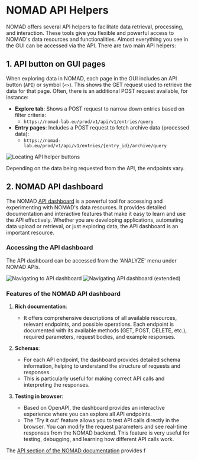 # NOMAD API Helpers

NOMAD offers several API helpers to facilitate data retrieval, processing, and interaction. These tools give you flexible and powerful access to NOMAD's data resources and functionalities. Almost everything you see in the GUI can be accessed via the API. There are two main API helpers:


## 1. API button on GUI pages

When exploring data in NOMAD, each page in the GUI includes an API button (`API`) or symbol (`<>`). This shows the GET request used to retrieve the data for that page. Often, there is an additional POST request available, for instance:

- **Explore tab**: Shows a POST request to narrow down entries based on filter criteria:
  - `https://nomad-lab.eu/prod/v1/api/v1/entries/query`
- **Entry pages**: Includes a POST request to fetch archive data (processed data):
  - `https://nomad-lab.eu/prod/v1/api/v1/entries/{entry_id}/archive/query`

![Locating API helper buttons](../../images/locate_API_buttons.gif)

Depending on the data being requested from the API, the endpoints vary.

## 2. NOMAD API dashboard

The NOMAD [API dashboard](https://nomad-lab.eu/prod/v1/api/v1/extensions/docs) is a powerful tool for accessing and experimenting with NOMAD's data resources. It provides detailed documentation and interactive features that make it easy to learn and use the API effectively. Whether you are developing applications, automating data upload or retrieval, or just exploring data, the API dashboard is an important resource.

### Accessing the API dashboard

The API dashboard can be accessed from the 'ANALYZE' menu under NOMAD APIs. 

![Navigating to API dashboard](../../images/navigate_API_dashboard.gif)
![Navigating API dashboard (extended)](../../images/navigate_API_dashboard_extended.gif)

### Features of the NOMAD API dashboard

1. **Rich documentation**:
    - It offers comprehensive descriptions of all available resources, relevant endpoints, and possible operations. Each endpoint is documented with its available methods (GET, POST, DELETE, etc.), required parameters, request bodies, and example responses.

2. **Schemas**:
    - For each API endpoint, the dashboard provides detailed schema information, helping to understand the structure of requests and responses.
    - This is particularly useful for making correct API calls and interpreting the responses.

3. **Testing in browser**:
    - Based on OpenAPI, the dashboard provides an interactive experience where you can explore all API endpoints.
    - The 'Try it out' feature allows you to test API calls directly in the browser. You can modify the request parameters and see real-time responses from the NOMAD backend. This feature is very useful for testing, debugging, and learning how different API calls work.

The [API section of the NOMAD documentation](https://nomad-lab.eu/prod/v1/docs/howto/programmatic/api.html) provides f
